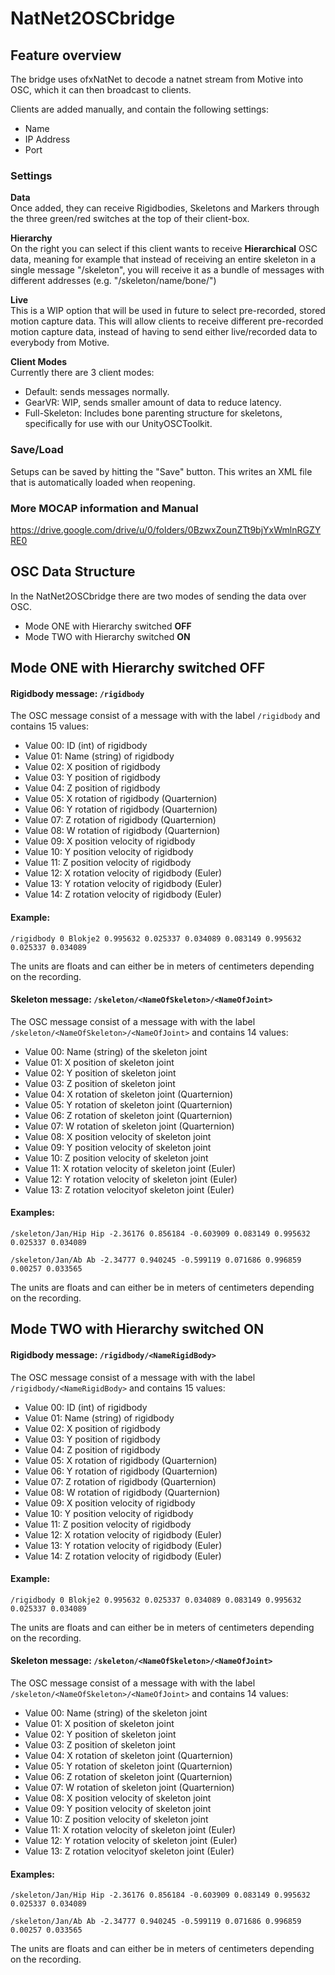 # NatNet2OSCbridge

## Feature overview
The bridge uses ofxNatNet to decode a natnet stream from Motive into OSC, which it can then broadcast to clients.

Clients are added manually, and contain the following settings:
- Name
- IP Address
- Port

### Settings
<b>Data</b><br>
Once added, they can receive Rigidbodies, Skeletons and Markers through the three green/red switches at the top of their client-box.

<b>Hierarchy</b><br>
On the right you can select if this client wants to receive <b>Hierarchical</b> OSC data, meaning for example that instead of receiving an entire skeleton in a single message "/skeleton", you will receive it as a bundle of messages with different addresses (e.g. "/skeleton/name/bone/")

<b>Live</b><br>
This is a WIP option that will be used in future to select pre-recorded, stored motion capture data. This will allow clients to receive different pre-recorded motion capture data, instead of having to send either live/recorded data to everybody from Motive.

<b>Client Modes</b><br>
Currently there are 3 client modes:
- Default: sends messages normally.
- GearVR: WIP, sends smaller amount of data to reduce latency.
- Full-Skeleton: Includes bone parenting structure for skeletons, specifically for use with our UnityOSCToolkit.

### Save/Load
Setups can be saved by hitting the "Save" button. This writes an XML file that is automatically loaded when reopening.

### More MOCAP information and Manual

https://drive.google.com/drive/u/0/folders/0BzwxZounZTt9bjYxWmlnRGZYRE0

## OSC Data Structure

In the NatNet2OSCbridge there are two modes of sending the data over OSC. 
- Mode ONE with Hierarchy switched <b>OFF</b>
- Mode TWO with Hierarchy switched <b>ON</b>

## Mode ONE with Hierarchy switched <b>OFF</b>

#### Rigidbody message: `/rigidbody`

The OSC message consist of a message with with the label `/rigidbody` and contains 15 values:

- Value 00: ID (int) of rigidbody
- Value 01: Name (string) of rigidbody
- Value 02: X position of rigidbody
- Value 03: Y position of rigidbody
- Value 04: Z position of rigidbody
- Value 05: X rotation of rigidbody (Quarternion)
- Value 06: Y rotation of rigidbody (Quarternion)
- Value 07: Z rotation of rigidbody (Quarternion)
- Value 08: W rotation of rigidbody (Quarternion)
- Value 09: X position velocity of rigidbody
- Value 10: Y position velocity of rigidbody
- Value 11: Z position velocity of rigidbody
- Value 12: X rotation velocity of rigidbody (Euler)
- Value 13: Y rotation velocity of rigidbody (Euler)
- Value 14: Z rotation velocity of rigidbody (Euler)

#### Example:

`/rigidbody 0 Blokje2 0.995632 0.025337 0.034089 0.083149 0.995632 0.025337 0.034089`

The units are floats and can either be in meters of centimeters depending on the recording.

#### Skeleton message: `/skeleton/<NameOfSkeleton>/<NameOfJoint>`

The OSC message consist of a message with with the label `/skeleton/<NameOfSkeleton>/<NameOfJoint>` and contains 14 values:

- Value 00: Name (string) of the skeleton joint
- Value 01: X position of skeleton joint
- Value 02: Y position of skeleton joint
- Value 03: Z position of skeleton joint
- Value 04: X rotation of skeleton joint (Quarternion)
- Value 05: Y rotation of skeleton joint (Quarternion)
- Value 06: Z rotation of skeleton joint (Quarternion)
- Value 07: W rotation of skeleton joint (Quarternion)
- Value 08: X position velocity of skeleton joint
- Value 09: Y position velocity of skeleton joint
- Value 10: Z position velocity of skeleton joint
- Value 11: X rotation velocity of skeleton joint (Euler)
- Value 12: Y rotation velocity of skeleton joint (Euler)
- Value 13: Z rotation  velocityof skeleton joint (Euler)

#### Examples:

`/skeleton/Jan/Hip Hip -2.36176 0.856184 -0.603909 0.083149 0.995632 0.025337 0.034089`

`/skeleton/Jan/Ab Ab -2.34777 0.940245 -0.599119 0.071686 0.996859 0.00257 0.033565`

The units are floats and can either be in meters of centimeters depending on the recording.

## Mode TWO with Hierarchy switched <b>ON</b>

#### Rigidbody message: `/rigidbody/<NameRigidBody>`

The OSC message consist of a message with with the label `/rigidbody/<NameRigidBody>` and contains 15 values:

- Value 00: ID (int) of rigidbody
- Value 01: Name (string) of rigidbody
- Value 02: X position of rigidbody
- Value 03: Y position of rigidbody
- Value 04: Z position of rigidbody
- Value 05: X rotation of rigidbody (Quarternion)
- Value 06: Y rotation of rigidbody (Quarternion)
- Value 07: Z rotation of rigidbody (Quarternion)
- Value 08: W rotation of rigidbody (Quarternion)
- Value 09: X position velocity of rigidbody
- Value 10: Y position velocity of rigidbody
- Value 11: Z position velocity of rigidbody
- Value 12: X rotation velocity of rigidbody (Euler)
- Value 13: Y rotation velocity of rigidbody (Euler)
- Value 14: Z rotation velocity of rigidbody (Euler)

#### Example:

`/rigidbody 0 Blokje2 0.995632 0.025337 0.034089 0.083149 0.995632 0.025337 0.034089`

The units are floats and can either be in meters of centimeters depending on the recording.

#### Skeleton message: `/skeleton/<NameOfSkeleton>/<NameOfJoint>`

The OSC message consist of a message with with the label `/skeleton/<NameOfSkeleton>/<NameOfJoint>` and contains 14 values:

- Value 00: Name (string) of the skeleton joint
- Value 01: X position of skeleton joint
- Value 02: Y position of skeleton joint
- Value 03: Z position of skeleton joint
- Value 04: X rotation of skeleton joint (Quarternion)
- Value 05: Y rotation of skeleton joint (Quarternion)
- Value 06: Z rotation of skeleton joint (Quarternion)
- Value 07: W rotation of skeleton joint (Quarternion)
- Value 08: X position velocity of skeleton joint
- Value 09: Y position velocity of skeleton joint
- Value 10: Z position velocity of skeleton joint
- Value 11: X rotation velocity of skeleton joint (Euler)
- Value 12: Y rotation velocity of skeleton joint (Euler)
- Value 13: Z rotation  velocityof skeleton joint (Euler)

#### Examples:

`/skeleton/Jan/Hip Hip -2.36176 0.856184 -0.603909 0.083149 0.995632 0.025337 0.034089`

`/skeleton/Jan/Ab Ab -2.34777 0.940245 -0.599119 0.071686 0.996859 0.00257 0.033565`

The units are floats and can either be in meters of centimeters depending on the recording.

